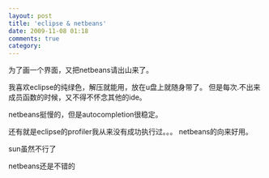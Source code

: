 ```yaml
---
layout: post
title: 'eclipse & netbeans'
date: 2009-11-08 01:18
comments: true
category: 
---
```

    

为了画一个界面，又把netbeans请出山来了。
  

  

我喜欢eclipse的纯绿色，解压就能用，放在u盘上就随身带了。
但是每次.不出来成员函数的时候，又不得不怀念其他的ide。
  

  

netbeans挺慢的，但是autocompletion很稳定。
  

  

还有就是eclipse的profiler我从来没有成功执行过。。。
netbeans的向来好用。
  

  

sun虽然不行了
  

netbeans还是不错的
